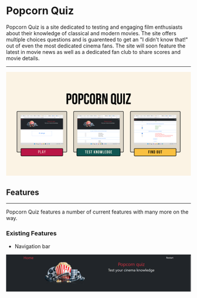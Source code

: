 # Popcorn Quiz

Popcorn Quiz is a site dedicated to testing and engaging film enthusiasts about their knowledge of classical and modern movies. The site offers multiple choices questions and is guarenteed to get an "I didn't know that!" out of even the most dedicated cinema fans. The site will soon feature the latest in movie news as well as a dedicated fan club to share scores and movie details.


---


<img src="media/images/Screenshot%202022-10-05%20at%2004-56-13%20Copy%20of%20Popcorn%20Quiz.png" class="container" alt="drawing" width="full"/>


## Features
---

Popcorn Quiz features a number of current features with many more on the way.

### Existing Features

* Navigation bar

<img src="media/images/Screenshot new13.png" class="container" alt="drawing" width="full"/>


